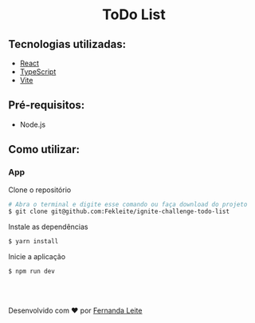 <h1 align="center">ToDo List</h1>

<h2> Tecnologias utilizadas: </h2>

- <a href="https://reactnative.dev" > React </a>
- <a href="https://www.typescriptlang.org/"> TypeScript </a>
- <a href="https://expo.io"> Vite </a>

## Pré-requisitos:

- Node.js

## Como utilizar:
### App

Clone o repositório
```bash
# Abra o terminal e digite esse comando ou faça download do projeto
$ git clone git@github.com:Fekleite/ignite-challenge-todo-list
```

Instale as dependências
```bash
$ yarn install
```

Inicie a aplicação
```bash
$ npm run dev
```


</br>
</br>

<p >Desenvolvido com ❤️ por <a href="https://github.com/Fekleite">Fernanda Leite </a>
